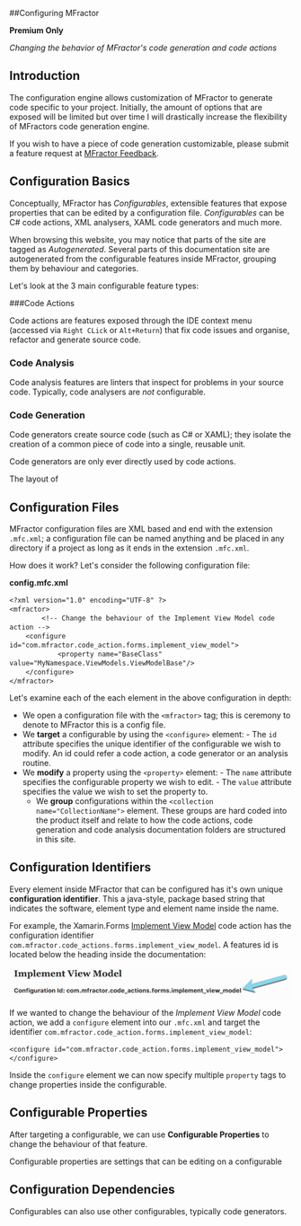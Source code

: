 
##Configuring MFractor

**Premium Only**

*Changing the behavior of MFractor's code generation and code actions*

## Introduction

The configuration engine allows customization of MFractor to generate code specific to your project. Initially, the amount of options that are exposed will be limited but over time I will drastically increase the flexibility of MFractors code generation engine.

If you wish to have a piece of code generation customizable, please submit a feature request at [MFractor Feedback](https://github.com/mfractor/mfractor-feedback/issues/new).

## Configuration Basics

Conceptually, MFractor has *Configurables*, extensible features that expose properties that can be edited by a configuration file. *Configurables* can be C# code actions, XML analysers, XAML code generators and much more.

When browsing this website, you may notice that parts of the site are tagged as *Autogenerated*. Several parts of this documentation site are autogenerated from the configurable features inside MFractor, grouping them by behaviour and categories.

Let's look at the 3 main configurable feature types:

###Code Actions

Code actions are features exposed through the IDE context menu (accessed via `Right CLick` or `Alt+Return`) that fix code issues and organise, refactor and generate source code.

### Code Analysis

Code analysis features are linters that inspect for problems in your source code. Typically, code analysers are *not* configurable.

### Code Generation

Code generators create source code (such as C# or XAML); they isolate the creation of a common piece of code into a single, reusable unit.

Code generators are only ever directly used by code actions.

The layout of

## Configuration Files

MFractor configuration files are XML based and end with the extension `.mfc.xml`; a configuration file can be named anything and be placed in any directory if a project as long as it ends in the extension `.mfc.xml`.

How does it work? Let's consider the following configuration file:

**config.mfc.xml**

```
<?xml version="1.0" encoding="UTF-8" ?>
<mfractor>
		<!-- Change the behaviour of the Implement View Model code action -->
    <configure id="com.mfractor.code_action.forms.implement_view_model">
            <property name="BaseClass" value="MyNamespace.ViewModels.ViewModelBase"/>
    </configure>
</mfractor>
```

Let's examine each of the each element in the above configuration in depth:

   - We open a configuration file with the `<mfractor>` tag; this is ceremony to denote to MFractor this is a config file.
   - We **target** a configurable by using the `<configure>` element:
    - The `id` attribute specifies the unique identifier of the configurable we wish to modify. An id could refer a code action, a code generator or an analysis routine.
   - We **modify** a property using the `<property>` element:
    - The `name` attribute specifies the configurable property we wish to edit.
    - The `value` attribute specifies the value we wish to set the property to.
     - We **group** configurations within the `<collection name="CollectionName">` element. These groups are hard coded into the product itself and relate to how the code actions, code generation and code analysis documentation folders are structured in this site.

## Configuration Identifiers

Every element inside MFractor that can be configured has it's own unique **configuration identifier**. This a java-style, package based string that indicates the software, element type and element name inside the name.

For example, the Xamarin.Forms [Implement View Model](/code-actions/xaml/generate.md#implement-view-model) code action has the configuration identifier `com.mfractor.code_actions.forms.implement_view_model`. A features id is located below the heading inside the documentation:

![Location of configuration identifier](/img/configuration/config-id.png)

If we wanted to change the behaviour of the *Implement View Model* code action, we add a `configure` element into our `.mfc.xml` and target the identifier `com.mfractor.code_action.forms.implement_view_model`:

```
<configure id="com.mfractor.code_action.forms.implement_view_model">
</configure>
```

Inside the `configure` element we can now specify multiple `property` tags to change properties inside the configurable.

## Configurable Properties

After targeting a configurable, we can use **Configurable Properties** to change the behaviour of that feature.

Configurable properties are settings that can be editing on a configurable


## Configuration Dependencies

Configurables can also use other configurables, typically code generators.
